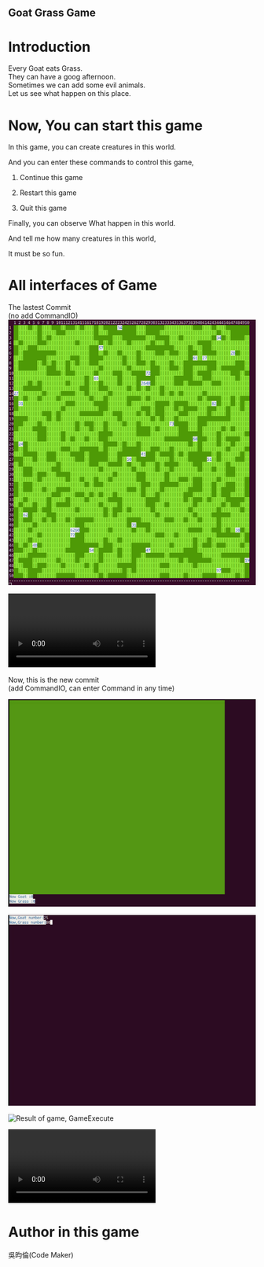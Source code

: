 ## Goat Grass Game    
  
# Introduction  
  
Every Goat eats Grass.  
They can have a goog afternoon.  
Sometimes we can add some evil animals.  
Let us see what happen on this place.  
  
# Now, You can start this game  
  
In this game, you can create creatures in this world.  
  
And you can enter these commands to control this game,  
  
1. Continue this game  
  
2. Restart this game   
  
3. Quit this game 
  
Finally, you can observe What happen in this world.  
  
And tell me how many creatures in this world,  
  
It must be so fun.  
  
# All interfaces of Game  
  
The lastest Commit  
(no add CommandIO)  
![Result of game](./Result_Picture/Screenshot_result.png)  
  
![Result video of game](./Result_Video/First_Commit.mp4)  
  
Now, this is the new commit   
(add CommandIO, can enter Command in any time)  

![Result of game, it's empty now](./Result_Picture/World_Empty.png)  
  
![Result of game, Enter Creature data](./Result_Picture/Enter_Data.png)  
  
![Result of game, GameExecute](./Result_Picture/Game_Execute.png)  
  
![Result video of new commit](./Result_Video/Second_Commit.mp4)


# Author in this game  
吳昀倫(Code Maker)  

